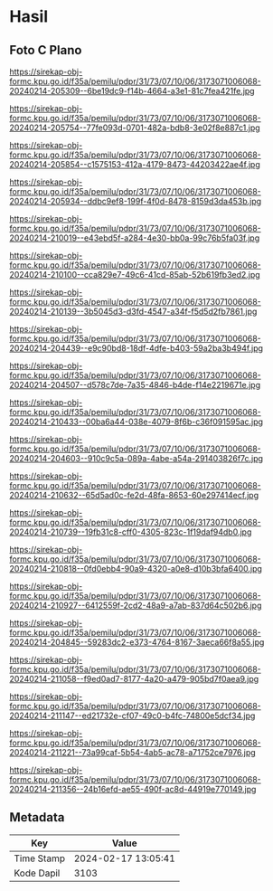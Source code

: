 # Hasil

## Foto C Plano

https://sirekap-obj-formc.kpu.go.id/f35a/pemilu/pdpr/31/73/07/10/06/3173071006068-20240214-205309--6be19dc9-f14b-4664-a3e1-81c7fea421fe.jpg

https://sirekap-obj-formc.kpu.go.id/f35a/pemilu/pdpr/31/73/07/10/06/3173071006068-20240214-205754--77fe093d-0701-482a-bdb8-3e02f8e887c1.jpg

https://sirekap-obj-formc.kpu.go.id/f35a/pemilu/pdpr/31/73/07/10/06/3173071006068-20240214-205854--c1575153-412a-4179-8473-44203422ae4f.jpg

https://sirekap-obj-formc.kpu.go.id/f35a/pemilu/pdpr/31/73/07/10/06/3173071006068-20240214-205934--ddbc9ef8-199f-4f0d-8478-8159d3da453b.jpg

https://sirekap-obj-formc.kpu.go.id/f35a/pemilu/pdpr/31/73/07/10/06/3173071006068-20240214-210019--e43ebd5f-a284-4e30-bb0a-99c76b5fa03f.jpg

https://sirekap-obj-formc.kpu.go.id/f35a/pemilu/pdpr/31/73/07/10/06/3173071006068-20240214-210100--cca829e7-49c6-41cd-85ab-52b619fb3ed2.jpg

https://sirekap-obj-formc.kpu.go.id/f35a/pemilu/pdpr/31/73/07/10/06/3173071006068-20240214-210139--3b5045d3-d3fd-4547-a34f-f5d5d2fb7861.jpg

https://sirekap-obj-formc.kpu.go.id/f35a/pemilu/pdpr/31/73/07/10/06/3173071006068-20240214-204439--e9c90bd8-18df-4dfe-b403-59a2ba3b494f.jpg

https://sirekap-obj-formc.kpu.go.id/f35a/pemilu/pdpr/31/73/07/10/06/3173071006068-20240214-204507--d578c7de-7a35-4846-b4de-f14e2219671e.jpg

https://sirekap-obj-formc.kpu.go.id/f35a/pemilu/pdpr/31/73/07/10/06/3173071006068-20240214-210433--00ba6a44-038e-4079-8f6b-c36f091595ac.jpg

https://sirekap-obj-formc.kpu.go.id/f35a/pemilu/pdpr/31/73/07/10/06/3173071006068-20240214-204603--910c9c5a-089a-4abe-a54a-291403826f7c.jpg

https://sirekap-obj-formc.kpu.go.id/f35a/pemilu/pdpr/31/73/07/10/06/3173071006068-20240214-210632--65d5ad0c-fe2d-48fa-8653-60e297414ecf.jpg

https://sirekap-obj-formc.kpu.go.id/f35a/pemilu/pdpr/31/73/07/10/06/3173071006068-20240214-210739--19fb31c8-cff0-4305-823c-1f19daf94db0.jpg

https://sirekap-obj-formc.kpu.go.id/f35a/pemilu/pdpr/31/73/07/10/06/3173071006068-20240214-210818--0fd0ebb4-90a9-4320-a0e8-d10b3bfa6400.jpg

https://sirekap-obj-formc.kpu.go.id/f35a/pemilu/pdpr/31/73/07/10/06/3173071006068-20240214-210927--6412559f-2cd2-48a9-a7ab-837d64c502b6.jpg

https://sirekap-obj-formc.kpu.go.id/f35a/pemilu/pdpr/31/73/07/10/06/3173071006068-20240214-204845--59283dc2-e373-4764-8167-3aeca66f8a55.jpg

https://sirekap-obj-formc.kpu.go.id/f35a/pemilu/pdpr/31/73/07/10/06/3173071006068-20240214-211058--f9ed0ad7-8177-4a20-a479-905bd7f0aea9.jpg

https://sirekap-obj-formc.kpu.go.id/f35a/pemilu/pdpr/31/73/07/10/06/3173071006068-20240214-211147--ed21732e-cf07-49c0-b4fc-74800e5dcf34.jpg

https://sirekap-obj-formc.kpu.go.id/f35a/pemilu/pdpr/31/73/07/10/06/3173071006068-20240214-211221--73a99caf-5b54-4ab5-ac78-a71752ce7976.jpg

https://sirekap-obj-formc.kpu.go.id/f35a/pemilu/pdpr/31/73/07/10/06/3173071006068-20240214-211356--24b16efd-ae55-490f-ac8d-44919e770149.jpg


## Metadata

| Key        | Value               |
| ---------- | ------------------- |
| Time Stamp | 2024-02-17 13:05:41 |
| Kode Dapil | 3103                |



